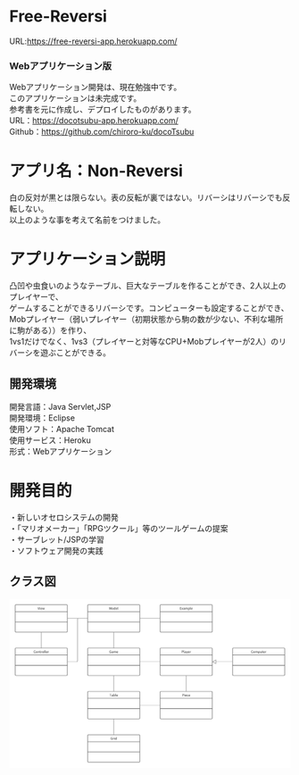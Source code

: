 # Free-Reversi
URL:https://free-reversi-app.herokuapp.com/

### Webアプリケーション版
Webアプリケーション開発は、現在勉強中です。  
このアプリケーションは未完成です。  
参考書を元に作成し、デプロイしたものがあります。  
URL：https://docotsubu-app.herokuapp.com/  
Github：https://github.com/chiroro-ku/docoTsubu

# アプリ名：Non-Reversi
白の反対が黒とは限らない。表の反転が裏ではない。リバーシはリバーシでも反転しない。  
以上のような事を考えて名前をつけました。

# アプリケーション説明
凸凹や虫食いのようなテーブル、巨大なテーブルを作ることができ、2人以上のプレイヤーで、  
ゲームすることができるリバーシです。コンピューターも設定することができ、  
Mobプレイヤー（弱いプレイヤー（初期状態から駒の数が少ない、不利な場所に駒がある））を作り、  
1vs1だけでなく、1vs3（プレイヤーと対等なCPU+Mobプレイヤーが2人）のリバーシを遊ぶことができる。

## 開発環境
開発言語：Java Servlet,JSP  
開発環境：Eclipse  
使用ソフト：Apache Tomcat  
使用サービス：Heroku  
形式：Webアプリケーション

# 開発目的
・新しいオセロシステムの開発  
・「マリオメーカー」「RPGツクール」等のツールゲームの提案    
・サーブレット/JSPの学習  
・ソフトウェア開発の実践

## クラス図
![クラス図](images/class.png)

